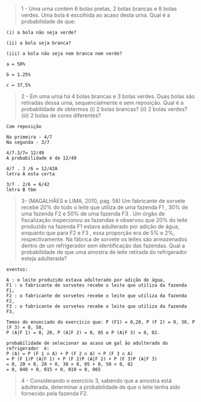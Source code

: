 > 1 - Uma urna contém 6 bolas pretas, 2 bolas brancas e 8 bolas verdes. Uma bola é escolhida ao acaso desta urna. Qual é a probabilidade de que:

    (i) a bola não seja verde?

    (ii) a bola seja branca?

    (iii) a bola não seja nem branca nem verde?

    a = 50%

    b = 1.25%

    c = 37,5%

> 2 - Em uma urna há 4 bolas brancas e 3 bolas verdes. Duas bolas são retiradas dessa urna, sequencialmente e sem reposição. Qual é a probabilidade de obtermos (i) 2 bolas brancas? (ii) 2 bolas verdes? (iii) 2 bolas de cores diferentes?

`Com reposição`

    Na primeira - 4/7
    Na segunda - 3/7

    4/7.3/7= 12/49
    A probabilidade é de 12/49

    4/7 . 3 /6 = 12/42A
    letra A esta certa

    3/7 . 2/6 = 6/42
    letra B tbm

> 3- (MAGALHÃES e LIMA, 2010, pag. 58) Um fabricante de sorvete recebe 20% do todo o leite que utiliza de uma fazenda F1 , 30% de uma fazenda F2 e 50% de uma fazenda F3 . Um órgão de fiscalização inspecionou as fazendas e observou que 20% do leite produzido na fazenda F1 estava adulterado por adição de água, enquanto que para F2 e F3 , essa proporção era de 5% e 2%, respectivamente. Na fábrica de sorvete os leites são armazenados dentro de um refrigerador sem identificação das fazendas. Qual a probabilidade de que uma amostra de leite retirada do refrigerador esteja adulterada?

`eventos:`

    A : o leite produzido estava adulterado por adição de ́agua,
    F1 : o fabricante de sorvetes recebe o leite que utiliza da fazenda F1,
    F2 : o fabricante de sorvetes recebe o leite que utiliza da fazenda F2,
    F3 : o fabricante de sorvetes recebe o leite que utiliza da fazenda F3,

    Temos do enunciado do exercício que: P (F1) = 0,20, P (F 2) = 0, 30, P (F 3) = 0, 50,
    P (A|F 1) = 0, 20, P (A|F 2) = 0, 05 e P (A|F 3) = 0, 02.

    probabilidade de selecionar ao acaso um gal ̃ao adulterado do refrigerador  ́e:
    P (A) = P (F 1 ∩ A) + P (F 2 ∩ A) + P (F 3 ∩ A)
    = P (F 1)P (A|F 1) + P (F 2)P (A|F 2) + P (F 3)P (A|F 3)
    = 0, 20 × 0, 20 + 0, 30 × 0, 05 + 0, 50 × 0, 02
    = 0, 040 + 0, 015 + 0, 010 = 0, 065

> 4 - Considerando o exercício 3, sabendo que a amostra está adulterada, determinar a probabilidade de que o leite tenha sido fornecido pela fazenda F2.
